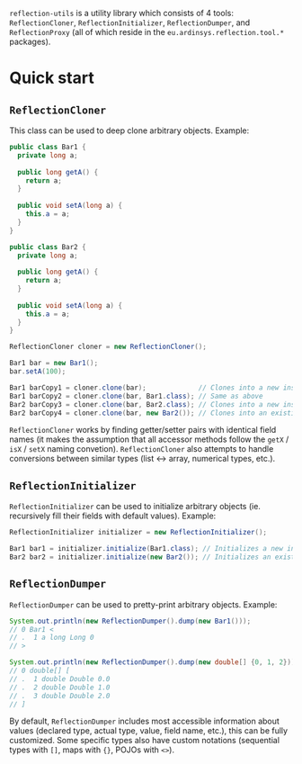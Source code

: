 `reflection-utils` is a utility library which consists of 4 tools: `ReflectionCloner`, `ReflectionInitializer`,
`ReflectionDumper`, and `ReflectionProxy` (all of which reside in the `eu.ardinsys.reflection.tool.*` packages).

# Quick start

## `ReflectionCloner`

This class can be used to deep clone arbitrary objects. Example:

```java
public class Bar1 {
  private long a;
  
  public long getA() {
    return a;
  }
  
  public void setA(long a) {
    this.a = a;
  } 
}
```

```java
public class Bar2 {
  private long a;
  
  public long getA() {
    return a;
  }
  
  public void setA(long a) {
    this.a = a;
  } 
}
```

```java
ReflectionCloner cloner = new ReflectionCloner();

Bar1 bar = new Bar1();
bar.setA(100);

Bar1 barCopy1 = cloner.clone(bar);             // Clones into a new instance of the same class
Bar1 barCopy2 = cloner.clone(bar, Bar1.class); // Same as above
Bar2 barCopy3 = cloner.clone(bar, Bar2.class); // Clones into a new instance of a nearly identical class
Bar2 barCopy4 = cloner.clone(bar, new Bar2()); // Clones into an existing object
```

`ReflectionCloner` works by finding getter/setter pairs with identical field names (it makes the assumption that all
accessor methods follow the `getX` / `isX` / `setX` naming convetion). `ReflectionCloner` also attempts to handle
conversions between similar types (list <-> array, numerical types, etc.).

## `ReflectionInitializer`

`ReflectionInitializer` can be used to initialize arbitrary objects (ie. recursively fill their fields with default values).
Example:

```java
ReflectionInitializer initializer = new ReflectionInitializer();

Bar1 bar1 = initializer.initialize(Bar1.class); // Initializes a new instance of the class
Bar2 bar2 = initializer.initialize(new Bar2()); // Initializes an existing instance of the class
```

## `ReflectionDumper`

`ReflectionDumper` can be used to pretty-print arbitrary objects. Example:

```java
System.out.println(new ReflectionDumper().dump(new Bar1()));
// 0 Bar1 <
// .  1 a long Long 0
// >

System.out.println(new ReflectionDumper().dump(new double[] {0, 1, 2}));
// 0 double[] [
// .  1 double Double 0.0
// .  2 double Double 1.0
// .  3 double Double 2.0
// ]
```

By default, `ReflectionDumper` includes most accessible information about values (declared type, actual type, value,
field name, etc.), this can be fully customized. Some specific types also have custom notations (sequential types
with `[]`, maps with `{}`, POJOs with `<>`).
